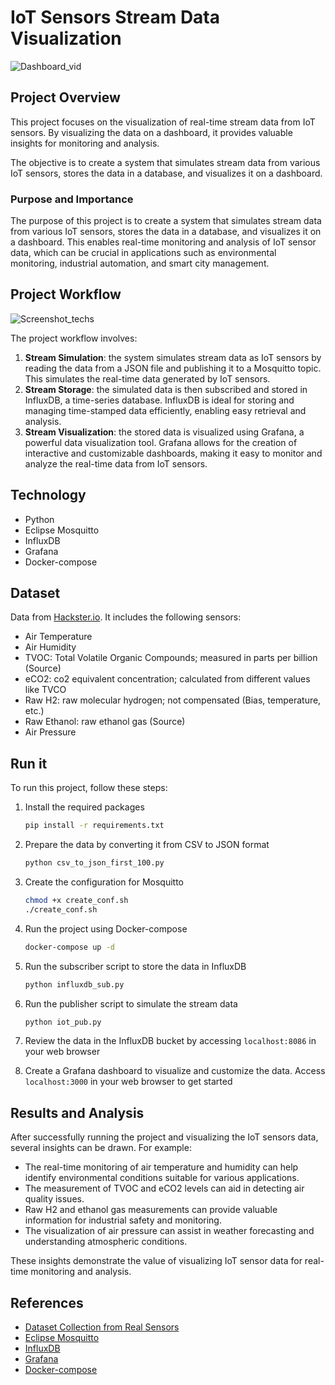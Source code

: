 # IoT Sensors Stream Data Visualization

![Dashboard_vid](https://github.com/Mostafa-Elseidy/Stream_IoT_Sensors/assets/67195496/b984dc44-ff1d-4628-98a1-288d9845431d)

## Project Overview

This project focuses on the visualization of real-time stream data from IoT sensors. By visualizing the data on a dashboard, it provides valuable insights for monitoring and analysis.

The objective is to create a system that simulates stream data from various IoT sensors, stores the data in a database, and visualizes it on a dashboard.

### Purpose and Importance

The purpose of this project is to create a system that simulates stream data from various IoT sensors, stores the data in a database, and visualizes it on a dashboard. This enables real-time monitoring and analysis of IoT sensor data, which can be crucial in applications such as environmental monitoring, industrial automation, and smart city management.

## Project Workflow

![Screenshot_techs](https://github.com/Mostafa-Elseidy/Stream_IoT_Sensors/assets/67195496/76cbb1cd-f43c-4f8e-9b61-e62d131b3c24)

The project workflow involves:

1. **Stream Simulation**: the system simulates stream data as IoT sensors by reading the data from a JSON file and publishing it to a Mosquitto topic. This simulates the real-time data generated by IoT sensors.
2. **Stream Storage**: the simulated data is then subscribed and stored in InfluxDB, a time-series database. InfluxDB is ideal for storing and managing time-stamped data efficiently, enabling easy retrieval and analysis.
3. **Stream Visualization**: the stored data is visualized using Grafana, a powerful data visualization tool. Grafana allows for the creation of interactive and customizable dashboards, making it easy to monitor and analyze the real-time data from IoT sensors.

## Technology

- Python
- Eclipse Mosquitto
- InfluxDB
- Grafana
- Docker-compose

## Dataset

 Data from [Hackster.io](https://www.hackster.io/stefanblattmann/real-time-smoke-detection-with-ai-based-sensor-fusion-1086e6#team). It includes the following sensors:

- Air Temperature
- Air Humidity
- TVOC: Total Volatile Organic Compounds; measured in parts per billion (Source)
- eCO2: co2 equivalent concentration; calculated from different values like TVCO
- Raw H2: raw molecular hydrogen; not compensated (Bias, temperature, etc.)
- Raw Ethanol: raw ethanol gas (Source)
- Air Pressure

## Run it

To run this project, follow these steps:

1. Install the required packages

    ```sh
    pip install -r requirements.txt
    ```

2. Prepare the data by converting it from CSV to JSON format

    ```sh
    python csv_to_json_first_100.py
    ```

3. Create the configuration for Mosquitto

    ```sh
    chmod +x create_conf.sh
    ./create_conf.sh
    ```

4. Run the project using Docker-compose

    ```sh
    docker-compose up -d
    ```

5. Run the subscriber script to store the data in InfluxDB

    ```sh
    python influxdb_sub.py
    ```

6. Run the publisher script to simulate the stream data

    ```sh
    python iot_pub.py
    ```

7. Review the data in the InfluxDB bucket by accessing `localhost:8086` in your web browser

8. Create a Grafana dashboard to visualize and customize the data. Access `localhost:3000` in your web browser to get started

## Results and Analysis

After successfully running the project and visualizing the IoT sensors data, several insights can be drawn. For example:

- The real-time monitoring of air temperature and humidity can help identify environmental conditions suitable for various applications.
- The measurement of TVOC and eCO2 levels can aid in detecting air quality issues.
- Raw H2 and ethanol gas measurements can provide valuable information for industrial safety and monitoring.
- The visualization of air pressure can assist in weather forecasting and understanding atmospheric conditions.

These insights demonstrate the value of visualizing IoT sensor data for real-time monitoring and analysis.

## References

- [Dataset Collection from Real Sensors](https://www.hackster.io/stefanblattmann/real-time-smoke-detection-with-ai-based-sensor-fusion-1086e6#team)
- [Eclipse Mosquitto](https://mosquitto.org/)
- [InfluxDB](https://www.influxdata.com/products/influxdb/)
- [Grafana](https://grafana.com/)
- [Docker-compose](https://docs.docker.com/compose/)
